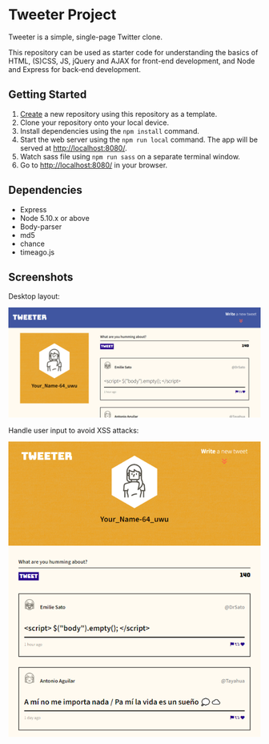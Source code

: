 # Tweeter Project

Tweeter is a simple, single-page Twitter clone.

This repository can be used as starter code for understanding the basics of HTML, (S)CSS, JS, jQuery and AJAX for front-end development, and Node and Express for back-end development.

## Getting Started

1. [Create](https://docs.github.com/en/repositories/creating-and-managing-repositories/creating-a-repository-from-a-template) a new repository using this repository as a template.
2. Clone your repository onto your local device.
3. Install dependencies using the `npm install` command.
4. Start the web server using the `npm run local` command. The app will be served at <http://localhost:8080/>.
5. Watch sass file using `npm run sass` on a separate terminal window.
6. Go to <http://localhost:8080/> in your browser.

## Dependencies

- Express
- Node 5.10.x or above
- Body-parser
- md5
- chance
- timeago.js

## Screenshots

Desktop layout: 

!['responsive interface'](https://github.com/IPSA-pi/tweeter/blob/master/docs/responsive.png?raw=true)

Handle user input to avoid XSS attacks: 

!['XSS attack proof'](https://github.com/IPSA-pi/tweeter/blob/master/docs/xss.png?raw=true)